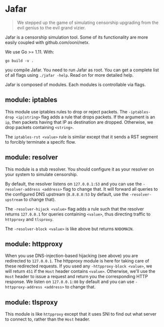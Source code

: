 # Jafar

> We stepped up the game of simulating censorship upgrading from the
> evil genius to the evil grand vizier.

Jafar is a censorship simulation tool. Some of its functionality are more
easily coupled with github.com/ooni/netx.

We use Go >= 1.11. With:

```
go build -v .
```

you compile Jafar. You need to run Jafar as root. You can get a complete list
of all flags using `./jafar -help`. Read on for more detailed help.

Jafar is composed of modules. Each modules is controllable via flags.

## module: iptables

This module use iptables rules to drop or reject packets. The
`-iptables-drop <ip|string>` flag adds a rule that drops packets. If
the argument is an `ip`, then packets having that IP as destination
are dropped. Otherwise, we drop packets containing `<string>`.

The `iptables-rst <value>` rule is similar except that it sends a RST
segment to forcibly terminate a specifc flow.

## module: resolver

This module is a stub resolver. You should configure it as your
resolver on your system to simulate censorship.

By default, the resolver listens on `127.0.0.1:53` and you can use the
`-resolver-address <address>` flag to change that. It will forward
all queries to the configured DNS upstream (`8.8.8.8:53` by default,
use the `-resolver-upstream` to change that).

The `-resolver-hijack <value>` flag adds a rule such that the
resolver returns `127.0.0.1` for queries containing `<value>`, thus
directing traffic to `httpproxy` and `tlsproxy`.

The `-resolver-block <value>` is like above but returns `NXDOMAIN`.

## module: httpproxy

When you use DNS-injection-based hijacking (see above) you are redirected
to `127.0.0.1`. The httpproxy module is here for taking care of these
redirected requests. If you used any `-httpproxy-block <value>`, we
will return `451` if the `Host` header contains `<value>`. Otherwise,
we'll use the `Host` header to issue a request and return you the
corresponding HTTP response. We listen on `127.0.0.1:80` by default
and you can use `-httpproxy-address <address>` to change that.

## module: tlsproxy

This module is like `httpproxy` except that it uses SNI to find
out what server to connect to, rather than the `Host` header.
